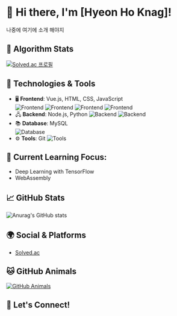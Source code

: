 # 👋 Hi there, I'm [Hyeon Ho Knag]!

나중에 여기에 소개 해야지

## 🎯 Algorithm Stats
[![Solved.ac 프로필](http://mazassumnida.wtf/api/v2/generate_badge?boj=hhwj2280)](https://solved.ac/hhwj2280)

## 🔧 Technologies & Tools
- 🖥️ **Frontend**: Vue.js, HTML, CSS, JavaScript  
  ![Frontend](https://img.shields.io/badge/Vue-4FC08D?style=flat&logo=vue.js&logoColor=white)
  ![Frontend](https://img.shields.io/badge/HTML-E34F26?style=flat&logo=html5&logoColor=white)
  ![Frontend](https://img.shields.io/badge/CSS-1572B6?style=flat&logo=css3&logoColor=white)
  ![Frontend](https://img.shields.io/badge/JavaScript-F7DF1E?style=flat&logo=javascript&logoColor=black)
- 🖧 **Backend**: Node.js, Python
  ![Backend](https://img.shields.io/badge/Node.js-339933?style=flat&logo=node.js&logoColor=white)
  ![Backend](https://img.shields.io/badge/Python-3776AB?style=flat&logo=python&logoColor=white)
- 📚 **Database**: MySQL  
  ![Database](https://img.shields.io/badge/MySQL-4479A1?style=flat&logo=mysql&logoColor=white)
- ⚙️ **Tools**: Git
  ![Tools](https://img.shields.io/badge/Git-F05032?style=flat&logo=git&logoColor=white)

## 🌱 Current Learning Focus:
- Deep Learning with TensorFlow
- WebAssembly

## 📈 GitHub Stats
![Anurag's GitHub stats](https://github-readme-stats.vercel.app/api?username=devxb&show_icons=true&theme=radical)

## 🌍 Social & Platforms
- [Solved.ac](https://solved.ac/hhwj2280)

## 🐱 GitHub Animals
<a href="https://github.com/devxb/gitanimals">
  <img src="https://render.gitanimals.org/farms/{hinoyat}" alt="GitHub Animals"/>
</a>

## 💬 Let's Connect!
